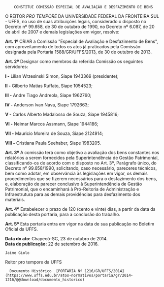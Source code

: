         CONSTITUI COMISSÃO ESPECIAL DE AVALIAÇÃO E DESFAZIMENTO DE BENS  

O REITOR *PRO TEMPORE* DA UNIVERSIDADE FEDERAL DA FRONTEIRA SUL - UFFS, no uso de suas atribuições legais, considerado o disposto no Decreto nº 99.658, de 30 de outubro de 1990, no Decreto nº 6.087, de 20 de abril de 2007 e demais legislações em vigor, resolve:

 **Art. 1º** CRIAR a Comissão "Especial de Avaliação e Desfazimento de Bens", com aproveitamento de todos os atos já praticados pela Comissão designada pela Portaria 1588/GR/UFFS/2013, de 30 de outubro de 2013.

 **Art. 2º** Designar como membros da referida Comissão os seguintes servidores:

 **I -** Lilian Wrzesinski Simon, Siape 1943369 (presidente);

 **II -** Gilberto Matias Ruffato, Siape 1054523;

 **III -** Andre Tiago Andreola, Siape 1962760;

 **IV -** Anderson Ivan Nava, Siape 1792663;

 **V -** Carlos Alberto Madalosso de Souza, Siape 1945816;

 **VI -** Neimar Marcos Assmann, Siape 1944186;

 **VII -** Mauricio Moreira de Souza, Siape 2124914;

 **VIII -** Cristiana Paula Seehaber, Siape 1983205.

 **Art. 3º** A comissão terá como objetivo a avaliação dos bens constantes nos relatórios a serem fornecidos pela Superintendência de Gestão Patrimonial, classificando-os de acordo com o disposto no Art. 3º, Parágrafo único, do Decreto nº 99.658/1990, solicitando, caso necessário, pareceres técnicos, bem como adotar, em observância às legislações em vigor, os demais procedimentos que se fizerem necessários para o desfazimento dos bens, e, elaboração de parecer conclusivo à Superintendência de Gestão Patrimonial, que o encaminhará à Pró-Reitoria de Administração e Infraestrutura para as demais providências para desfazimento dos materiais.

 **Art. 4º** Estabelecer o prazo de 120 (cento e vinte) dias, a partir da data da publicação desta portaria, para a conclusão do trabalho.

 **Art. 5º** Esta portaria entra em vigor na data de sua publicação no Boletim Oficial da UFFS.

  

   **Data do ato:** Chapecó-SC, 23 de outubro de 2014.   
 **Data de publicação:**  22 de setembro de 2016. 

    Jaime Giolo   
 Reitor pro tempore da UFFS 

      Documento Histórico  [PORTARIA Nº 1216/GR/UFFS/2014](https://www.uffs.edu.br/atos-normativos/portaria/gr/2014-1216/@@download/documento_historico)     
      